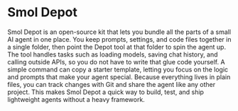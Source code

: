# Smol Depot

Smol Depot is an open-source kit that lets you bundle all the parts of a small AI agent in one place. You keep prompts, settings, and code files together in a single folder, then point the Depot tool at that folder to spin the agent up. The tool handles tasks such as loading models, saving chat history, and calling outside APIs, so you do not have to write that glue code yourself. A simple command can copy a starter template, letting you focus on the logic and prompts that make your agent special. Because everything lives in plain files, you can track changes with Git and share the agent like any other project. This makes Smol Depot a quick way to build, test, and ship lightweight agents without a heavy framework.